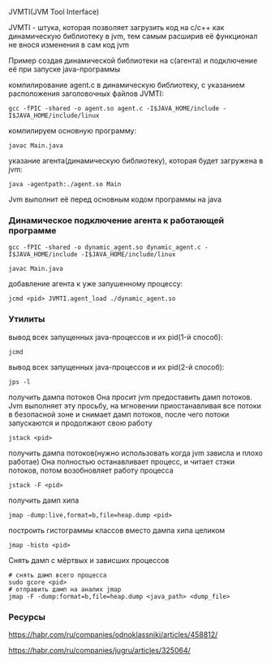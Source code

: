 JVMTI(JVM Tool Interface)

JVMTI - штука, которая позволяет загрузить код на c/c++ как динамическую библиотеку в jvm, тем самым расширив её функционал
не внося изменения в сам код jvm

Пример создая динамической библиотеки на c(агента) и подключение её при запуске java-программы

компилирование agent.c в динамическую библиотеку, с указанием расположения заголовочных файлов JVMTI:
```shel
gcc -fPIC -shared -o agent.so agent.c -I$JAVA_HOME/include -I$JAVA_HOME/include/linux
```
компилируем основную программу:
```shell
javac Main.java
```
указание агента(динамическую библиотеку), которая будет загружена в jvm:
```shell
java -agentpath:./agent.so Main
```
Jvm выполнит её перед основным кодом программы на java

### Динамическое подключение агента к работающей программе

```shel
gcc -fPIC -shared -o dynamic_agent.so dynamic_agent.c -I$JAVA_HOME/include -I$JAVA_HOME/include/linux
```
```shell
javac Main.java
```
добавление агента к уже запушенному процессу:
```shell
jcmd <pid> JVMTI.agent_load ./dynamic_agent.so
```

### Утилиты

вывод всех запущенных java-процессов и их pid(1-й способ):
```shell
jcmd
```
вывод всех запущенных java-процессов и их pid(2-й способ):
```shell
jps -l
```
получить дампа потоков
Она просит jvm предоставить дамп потоков. Jvm выполняет эту просьбу, на мгновении приостанавливая
все потоки в безопасной зоне и снимает дамп потоков, после чего потоки запускаются и продолжают свою работу
```shell
jstack <pid>
```
получить дампа потоков(нужно использовать когда jvm зависла и плохо работае)
Она полностью останавливает процесс, и читает стэки потоков, потом возобновляет работу процесса
```shell
jstack -F <pid>
```
получить дамп хипа
```shell
jmap -dump:live,format=b,file=heap.dump <pid>
```
построить гистограммы классов вместо дампа хипа целиком
```shell
jmap -histo <pid>
```
Снять дамп с мёртвых и зависших процессов
```shell
# снять дамп всего процесса
sudo gcore <pid>
# отправить дамп на аналих jmap
jmap -F -dump:format=b,file=heap.dump <java_path> <dump_file>
```


### Ресурсы
https://habr.com/ru/companies/odnoklassniki/articles/458812/

https://habr.com/ru/companies/jugru/articles/325064/